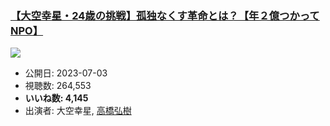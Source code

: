 ### [【大空幸星・24歳の挑戦】孤独なくす革命とは？【年２億つかってNPO】](https://www.youtube.com/watch?v=h1Mzl5ThhJc)
[![](https://img.youtube.com/vi/h1Mzl5ThhJc/sddefault.jpg)](https://www.youtube.com/watch?v=h1Mzl5ThhJc)
-   公開日: 2023-07-03
-   視聴数: 264,553
-   **いいね数: 4,145**
-   出演者: 大空幸星, [高橋弘樹](/rehacq_fan/people/高橋弘樹 "wikilink")
